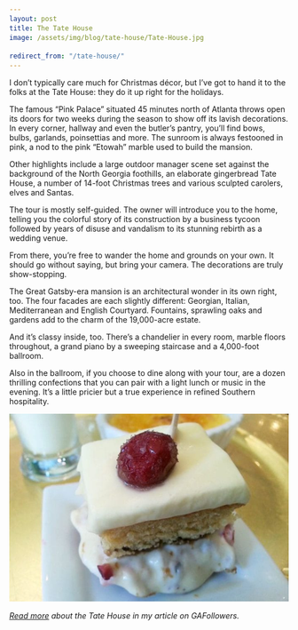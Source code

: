 ```yaml
---
layout: post
title: The Tate House
image: /assets/img/blog/tate-house/Tate-House.jpg

redirect_from: "/tate-house/"
---
```


I don’t typically care much for Christmas décor, but I’ve got to hand it to the folks at the Tate House: they do it up right for the holidays.

The famous “Pink Palace” situated 45 minutes north of Atlanta throws open its doors for two weeks during the season to show off its lavish decorations. In every corner, hallway and even the butler’s pantry, you’ll find bows, bulbs, garlands, poinsettias and more. The sunroom is always festooned in pink, a nod to the pink “Etowah” marble used to build the mansion.

Other highlights include a large outdoor manager scene set against the background of the North Georgia foothills, an elaborate gingerbread Tate House, a number of 14-foot Christmas trees and various sculpted carolers, elves and Santas.

The tour is mostly self-guided. The owner will introduce you to the home, telling you the colorful story of its construction by a business tycoon followed by years of disuse and vandalism to its stunning rebirth as a wedding venue.

From there, you’re free to wander the home and grounds on your own. It should go without saying, but bring your camera. The decorations are truly show-stopping.

The Great Gatsby-era mansion is an architectural wonder in its own right, too. The four facades are each slightly different: Georgian, Italian, Mediterranean and English Courtyard. Fountains, sprawling oaks and gardens add to the charm of the 19,000-acre estate.

And it’s classy inside, too. There’s a chandelier in every room, marble floors throughout, a grand piano by a sweeping staircase and a 4,000-foot ballroom.

Also in the ballroom, if you choose to dine along with your tour, are a dozen thrilling confections that you can pair with a light lunch or music in the evening. It’s a little pricier but a true experience in refined Southern hospitality.

![Shell Island](/assets/img/blog/tate-house/Cranberry-Cake-at-the-Tate-House-671x450.jpg)

_[Read more][0] about the Tate House in my article on GAFollowers._

[0]: http://www.gafollowers.com/6-reasons-to-visit-the-tate-house-for-christmas/
